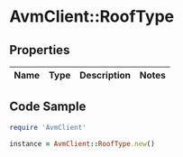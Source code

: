 # AvmClient::RoofType

## Properties

Name | Type | Description | Notes
------------ | ------------- | ------------- | -------------

## Code Sample

```ruby
require 'AvmClient'

instance = AvmClient::RoofType.new()
```


